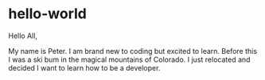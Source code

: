 # hello-world
Hello All,

My name is Peter. I am brand new to coding but excited to learn. Before this I was a ski bum in the magical mountains of Colorado. I just relocated and decided I want to learn how to be a developer.
